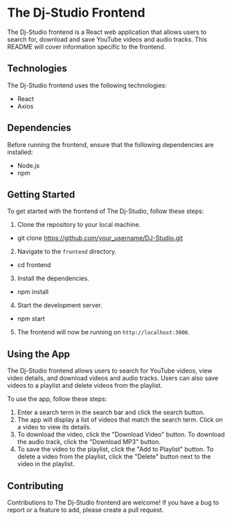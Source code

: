 # The Dj-Studio Frontend

The Dj-Studio frontend is a React web application that allows users to search for, download and save YouTube videos and audio tracks. This README will cover information specific to the frontend.

## Technologies

The Dj-Studio frontend uses the following technologies:

- React
- Axios

## Dependencies

Before running the frontend, ensure that the following dependencies are installed:

- Node.js
- npm

## Getting Started

To get started with the frontend of The Dj-Studio, follow these steps:

1. Clone the repository to your local machine.
- git clone https://github.com/your_username/DJ-Studio.git
2. Navigate to the `frontend` directory.
- cd frontend
3. Install the dependencies.
- npm install
4. Start the development server.
- npm start
5. The frontend will now be running on `http://localhost:3000`.

## Using the App

The Dj-Studio frontend allows users to search for YouTube videos, view video details, and download videos and audio tracks. Users can also save videos to a playlist and delete videos from the playlist.

To use the app, follow these steps:

1. Enter a search term in the search bar and click the search button.
2. The app will display a list of videos that match the search term. Click on a video to view its details.
3. To download the video, click the "Download Video" button. To download the audio track, click the "Download MP3" button.
4. To save the video to the playlist, click the "Add to Playlist" button. To delete a video from the playlist, click the "Delete" button next to the video in the playlist.

## Contributing

Contributions to The Dj-Studio frontend are welcome! If you have a bug to report or a feature to add, please create a pull request.
